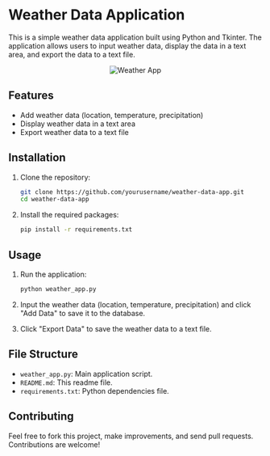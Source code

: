 # Weather Data Application

This is a simple weather data application built using Python and Tkinter. The application allows users to input weather data, display the data in a text area, and export the data to a text file.

<p align="center">
  <img src="https://github.com/AlishbahGhazanfar/Weather_app-tkinter/blob/assets/171797920/448f51cb-3fb7-4278-8a42-3b4034da136a/image.jpg" alt="Weather App">
</p>







## Features

- Add weather data (location, temperature, precipitation)
- Display weather data in a text area
- Export weather data to a text file

## Installation

1. Clone the repository:
    ```bash
    git clone https://github.com/yourusername/weather-data-app.git
    cd weather-data-app
    ```

2. Install the required packages:
    ```bash
    pip install -r requirements.txt
    ```

## Usage

1. Run the application:
    ```bash
    python weather_app.py
    ```

2. Input the weather data (location, temperature, precipitation) and click "Add Data" to save it to the database.

3. Click "Export Data" to save the weather data to a text file.

## File Structure

- `weather_app.py`: Main application script.
- `README.md`: This readme file.
- `requirements.txt`: Python dependencies file.

## Contributing

Feel free to fork this project, make improvements, and send pull requests. Contributions are welcome!


